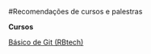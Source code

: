 #Recomendações de cursos e palestras

**Cursos**

[Básico de Git (RBtech)](https://www.youtube.com/playlist?list=PLInBAd9OZCzzHBJjLFZzRl6DgUmOeG3H0)

